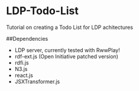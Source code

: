 # LDP-Todo-List
Tutorial on creating a Todo List for LDP achitectures

##Dependencies
* LDP server, currently tested with RwwPlay!
* rdf-ext.js (Open Initiative patched version)
* rdfi.js
* N3.js
* react.js
* JSXTransformer.js
